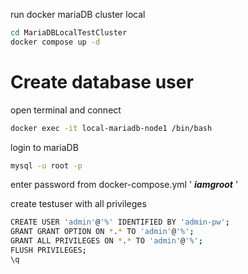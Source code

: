 run docker mariaDB cluster local

```bash
cd MariaDBLocalTestCluster
docker compose up -d 
```

# Create database user

open terminal and connect

```bash
docker exec -it local-mariadb-node1 /bin/bash
```

login to mariaDB

```bash
mysql -u root -p
```

enter password from docker-compose.yml   ' ***iamgroot*** '

create testuser with all privileges

```bash
CREATE USER 'admin'@'%' IDENTIFIED BY 'admin-pw';
GRANT GRANT OPTION ON *.* TO 'admin'@'%';
GRANT ALL PRIVILEGES ON *.* TO 'admin'@'%';
FLUSH PRIVILEGES;
\q
```
